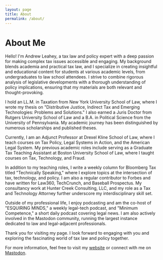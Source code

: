 ```yaml
---
layout: page
title: About
permalink: /about/
---
```


# About Me

Hello! I'm Andrew Leahey, a tax law and policy expert with a deep passion for making complex tax issues accessible and engaging. My background blends academia and practical tax law, and I specialize in creating insightful and educational content for students at various academic levels, from undergraduates to law school attendees. I strive to combine rigorous analysis of legislative developments with a thorough understanding of policy implications, ensuring that my materials are both relevant and thought-provoking.

I hold an LL.M. in Taxation from New York University School of Law, where I wrote my thesis on "Distributive Justice, Indirect Tax and Emerging Technologies: Problems and Solutions." I also earned a Juris Doctor from Rutgers University School of Law and a B.A. in Political Science from the University of Pennsylvania. My academic journey has been distinguished by numerous scholarships and published theses.

Currently, I am an Adjunct Professor at Drexel Kline School of Law, where I teach courses on Tax Policy, Legal Systems in Action, and the American Legal System. My previous academic roles include serving as a Graduate Tax Teaching Assistant at Boston University School of Law, where I taught courses on Tax, Technology, and Fraud.

In addition to my teaching roles, I write a weekly column for Bloomberg Tax titled "Technically Speaking," where I explore topics at the intersection of tax, technology, and policy. I am also a regular contributor to Forbes and have written for Law360, TechCrunch, and Baseball Prospectus. My consultancy work at Hunter Creek Consulting, LLC, and my role as a Tax and Technology Attorney further underscore my interdisciplinary skill set.

Outside of my professional life, I enjoy podcasting and am the co-host of "ESQUIRING MINDS," a weekly legal-tech podcast, and "Minimum Competence," a short daily podcast covering legal news. I am also actively involved in the Mastodon community, running the largest instance dedicated to law and legal-adjacent professionals.

Thank you for visiting my page. I look forward to engaging with you and exploring the fascinating world of tax law and policy together.

For more information, feel free to visit my [website](https://andrew.legal) or connect with me on [Mastodon](https://esq.social/@andrew).

